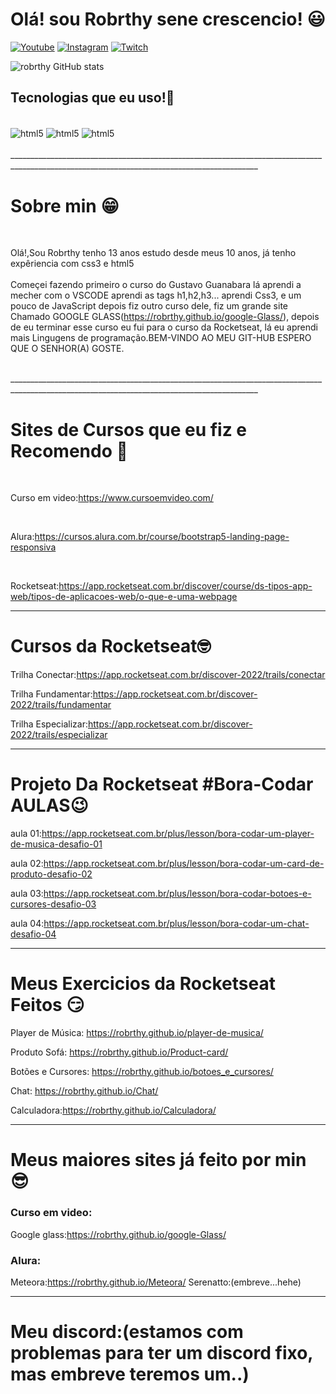 # Olá! sou Robrthy sene crescencio! 😃


[![Youtube](https://img.shields.io/badge/Youtube-FF0000?style=for-the-badge&logo=youtube&logoColor=white)](https://youtube.com/c/sujeitoprogramador)
[![Instagram](https://img.shields.io/badge/Instagram-E4405F?style=for-the-badge&logo=instagram&logoColor=white)](https://instagram.com/sujeitoprogramador)
[![Twitch](https://img.shields.io/badge/Twitch-9146FF?style=for-the-badge&logo=twitch&logo=white)](https://twitch.tv/fragabr)

![robrthy GitHub stats](https://github-readme-stats.vercel.app/api?username=robrthy&show_icons=true&theme=radical)


## Tecnologias que eu uso!🙂

<div style="display: inlaine_block"><br/>

<img align="center" alt="html5" src="https://img.shields.io/badge/HTML5-E34F26?style=for-the-badge&logo=html5&logoColor=white">

<img align="center" alt="html5" src="https://img.shields.io/badge/CSS3-1572B6?style=for-the-badge&logo=css3&logoColor=white">

<img align="center" alt="html5" src="https://img.shields.io/badge/JavaScript-F7DF1E?style=for-the-badge&logo=javascript&logoColor=black">

</div><br>
____________________________________________________________________________________________________________________________________________ 

# Sobre min 😁 

<br>

Olá!,Sou Robrthy tenho 13 anos estudo desde meus 10 anos, já tenho expêriencia com css3 e html5
<br>  
Começei fazendo primeiro o curso do Gustavo Guanabara lá aprendi a mecher com o VSCODE aprendi as tags h1,h2,h3... aprendi Css3, e um pouco de JavaScript depois fiz outro curso dele, fiz um grande site Chamado GOOGLE GLASS(https://robrthy.github.io/google-Glass/), depois de eu terminar esse curso eu fui para o curso da Rocketseat, lá eu aprendi mais Lingugens de programação.BEM-VINDO AO MEU GIT-HUB ESPERO QUE O SENHOR(A) GOSTE.

<br>
____________________________________________________________________________________________________________________________________________ 

# Sites de Cursos que eu fiz e Recomendo 🖖
<br>

Curso em video:https://www.cursoemvideo.com/

<br>

Alura:https://cursos.alura.com.br/course/bootstrap5-landing-page-responsiva

<br>

Rocketseat:https://app.rocketseat.com.br/discover/course/ds-tipos-app-web/tipos-de-aplicacoes-web/o-que-e-uma-webpage

____________________________________________________________________________________________________________________________________________

# Cursos da Rocketseat🤓

Trilha Conectar:https://app.rocketseat.com.br/discover-2022/trails/conectar

Trilha Fundamentar:https://app.rocketseat.com.br/discover-2022/trails/fundamentar

Trilha Especializar:https://app.rocketseat.com.br/discover-2022/trails/especializar

____________________________________________________________________________________________________________________________________________

# Projeto Da Rocketseat #Bora-Codar AULAS😉
 
aula 01:https://app.rocketseat.com.br/plus/lesson/bora-codar-um-player-de-musica-desafio-01

aula 02:https://app.rocketseat.com.br/plus/lesson/bora-codar-um-card-de-produto-desafio-02

aula 03:https://app.rocketseat.com.br/plus/lesson/bora-codar-botoes-e-cursores-desafio-03

aula 04:https://app.rocketseat.com.br/plus/lesson/bora-codar-um-chat-desafio-04
<br>
____________________________________________________________________________________________________________________________________________ 

# Meus Exercicios da Rocketseat Feitos 😏

Player de Música: https://robrthy.github.io/player-de-musica/

Produto Sofá: https://robrthy.github.io/Product-card/

Botões e Cursores: https://robrthy.github.io/botoes_e_cursores/ 

Chat: https://robrthy.github.io/Chat/

Calculadora:https://robrthy.github.io/Calculadora/

____________________________________________________________________________________________________________________________________________

# Meus maiores sites já feito por min 😎

### Curso em video:
Google glass:https://robrthy.github.io/google-Glass/
<br>
### Alura:
Meteora:https://robrthy.github.io/Meteora/
Serenatto:(embreve...hehe)
___________________________________________________________________________________________________________________________________________ 

# Meu discord:(estamos com problemas para ter um discord fixo, mas embreve teremos um..)
